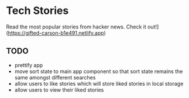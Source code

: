 # Tech Stories
Read the most popular stories from hacker news. Check it out!](https://gifted-carson-b1e491.netlify.app)

## TODO

- prettify app
- move sort state to main app component so that sort state remains the same amongst different searches
- allow users to like stories which will store liked stories in local storage
- allow users to view their liked stories
